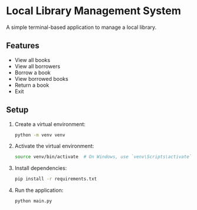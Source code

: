 # Local Library Management System

A simple terminal-based application to manage a local library.

## Features

- View all books
- View all borrowers
- Borrow a book
- View borrowed books
- Return a book
- Exit

## Setup

1. Create a virtual environment:
    ```sh
    python -m venv venv
    ```

2. Activate the virtual environment:
    ```sh
    source venv/bin/activate  # On Windows, use `venv\Scripts\activate`
    ```

3. Install dependencies:
    ```sh
    pip install -r requirements.txt
    ```

4. Run the application:
    ```sh
    python main.py
    ```

